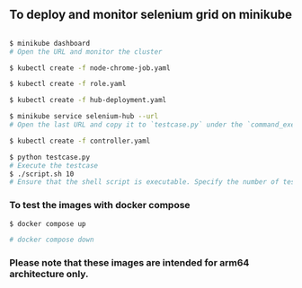 ## To deploy and monitor selenium grid on minikube
```bash

$ minikube dashboard
# Open the URL and monitor the cluster

$ kubectl create -f node-chrome-job.yaml

$ kubectl create -f role.yaml

$ kubectl create -f hub-deployment.yaml

$ minikube service selenium-hub --url
# Open the last URL and copy it to `testcase.py` under the `command_executor` section.

$ kubectl create -f controller.yaml

$ python testcase.py
# Execute the testcase
$ ./script.sh 10
# Ensure that the shell script is executable. Specify the number of test cases you wish to execute, for example, "5"

```

### To test the images with docker compose
```bash
$ docker compose up

# docker compose down
```

### Please note that these images are intended for arm64 architecture only.
